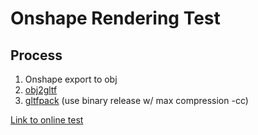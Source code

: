 # Onshape Rendering Test
## Process
1. Onshape export to obj
2. [obj2gltf](https://github.com/CesiumGS/obj2gltf)
3. [gltfpack](https://meshoptimizer.org/gltf/) (use binary release w/ max compression -cc)

   
[Link to online test](https://zanbowie138.github.io/OnshapeRenderingTest/)
